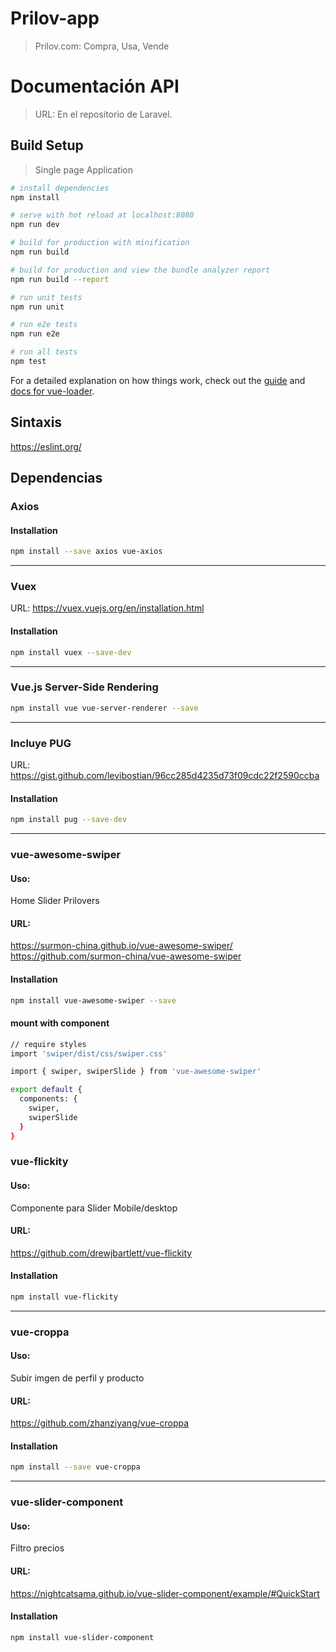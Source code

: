 # Prilov-app
> Prilov.com: Compra, Usa, Vende

# Documentación API
> URL: En el repositorio de Laravel.

## Build Setup
> Single page Application

``` bash
# install dependencies
npm install

# serve with hot reload at localhost:8080
npm run dev

# build for production with minification
npm run build

# build for production and view the bundle analyzer report
npm run build --report

# run unit tests
npm run unit

# run e2e tests
npm run e2e

# run all tests
npm test
```

For a detailed explanation on how things work, check out the [guide](http://vuejs-templates.github.io/webpack/) and [docs for vue-loader](http://vuejs.github.io/vue-loader).

## Sintaxis
https://eslint.org/

## Dependencias

### Axios
#### Installation
``` bash
npm install --save axios vue-axios
```
---
### Vuex
URL: https://vuex.vuejs.org/en/installation.html
#### Installation
``` bash
npm install vuex --save-dev
```
---
### Vue.js Server-Side Rendering
``` bash
npm install vue vue-server-renderer --save
```
---
### Incluye PUG
URL: https://gist.github.com/levibostian/96cc285d4235d73f09cdc22f2590ccba
#### Installation
``` bash
npm install pug --save-dev
```
---
### vue-awesome-swiper
#### Uso:
Home Slider Prilovers
#### URL:
https://surmon-china.github.io/vue-awesome-swiper/
https://github.com/surmon-china/vue-awesome-swiper
#### Installation
``` bash
npm install vue-awesome-swiper --save
```
#### mount with component
``` bash
// require styles
import 'swiper/dist/css/swiper.css'

import { swiper, swiperSlide } from 'vue-awesome-swiper'

export default {
  components: {
    swiper,
    swiperSlide
  }
}
```
### vue-flickity
#### Uso:
Componente para Slider
Mobile/desktop
#### URL:
https://github.com/drewjbartlett/vue-flickity
#### Installation
``` bash
npm install vue-flickity
```
---
### vue-croppa
#### Uso:
Subir imgen de perfil y producto

#### URL:
https://github.com/zhanziyang/vue-croppa
#### Installation
``` bash
npm install --save vue-croppa
```
---
### vue-slider-component
#### Uso:
Filtro precios

#### URL:
https://nightcatsama.github.io/vue-slider-component/example/#QuickStart
#### Installation
``` bash
npm install vue-slider-component
```
